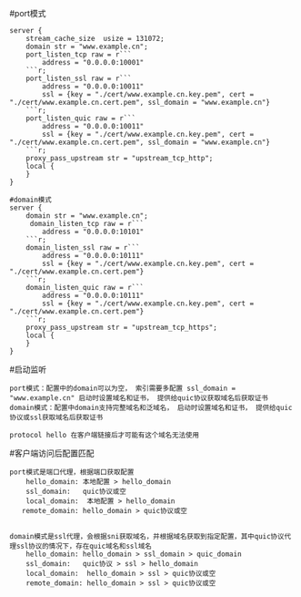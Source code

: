 #port模式
````
server {
    stream_cache_size  usize = 131072;
    domain str = "www.example.cn";
    port_listen_tcp raw = r```
        address = "0.0.0.0:10001"
    ```r;
    port_listen_ssl raw = r```
        address = "0.0.0.0:10011"
        ssl = {key = "./cert/www.example.cn.key.pem", cert = "./cert/www.example.cn.cert.pem", ssl_domain = "www.example.cn"}
    ```r;
    port_listen_quic raw = r```
        address = "0.0.0.0:10011"
        ssl = {key = "./cert/www.example.cn.key.pem", cert = "./cert/www.example.cn.cert.pem", ssl_domain = "www.example.cn"}
    ```r;
    proxy_pass_upstream str = "upstream_tcp_http";
    local {
    }
}

#domain模式
server {
    domain str = "www.example.cn";
     domain_listen_tcp raw = r```
        address = "0.0.0.0:10101"
    ```r;
    domain_listen_ssl raw = r```
        address = "0.0.0.0:10111"
        ssl = {key = "./cert/www.example.cn.key.pem", cert = "./cert/www.example.cn.cert.pem"}
    ```r;
    domain_listen_quic raw = r```
        address = "0.0.0.0:10111"
        ssl = {key = "./cert/www.example.cn.key.pem", cert = "./cert/www.example.cn.cert.pem"}
    ```r;
    proxy_pass_upstream str = "upstream_tcp_https";
    local {
    }
}
````

#启动监听
````
port模式：配置中的domain可以为空， 索引需要多配置 ssl_domain = "www.example.cn" 启动时设置域名和证书， 提供给quic协议获取域名后获取证书
domain模式：配置中domain支持完整域名和泛域名， 启动时设置域名和证书， 提供给quic协议或ssl获取域名后获取证书

protocol hello 在客户端链接后才可能有这个域名无法使用
````

#客户端访问后配置匹配
````
port模式是端口代理，根据端口获取配置
    hello_domain: 本地配置 > hello_domain
    ssl_domain:   quic协议或空
    local_domain:  本地配置 > hello_domain
   remote_domain: hello_domain > quic协议或空


domain模式是ssl代理，会根据sni获取域名，并根据域名获取到指定配置，其中quic协议代理ssl协议的情况下，存在quic域名和ssl域名
    hello_domain: hello_domain > ssl_domain > quic_domain
    ssl_domain:   quic协议 > ssl > hello_domain
    local_domain:  hello_domain > ssl > quic协议或空
    remote_domain: hello_domain > ssl > quic协议或空
````